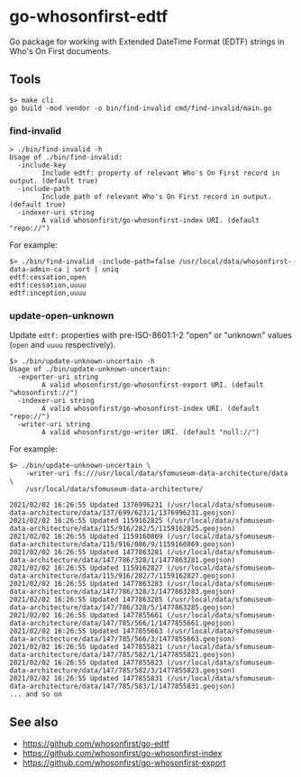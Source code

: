 # go-whosonfirst-edtf

Go package for working with Extended DateTime Format (EDTF) strings in Who's On First documents.

## Tools

```
$> make cli
go build -mod vendor -o bin/find-invalid cmd/find-invalid/main.go
```

### find-invalid

```
> ./bin/find-invalid -h
Usage of ./bin/find-invalid:
  -include-key
    	Include edtf: property of relevant Who's On First record in output. (default true)
  -include-path
    	Include path of relevant Who's On First record in output. (default true)
  -indexer-uri string
    	A valid whosonfirst/go-whosonfirst-index URI. (default "repo://")
```

For example:

```
$> ./bin/find-invalid -include-path=false /usr/local/data/whosonfirst-data-admin-ca | sort | uniq
edtf:cessation,open
edtf:cessation,uuuu
edtf:inception,uuuu
```

### update-open-unknown

Update `edtf:` properties with pre-ISO-8601:1-2 "open" or "unknown" values (`open` and `uuuu` respectively).

```
$> ./bin/update-unknown-uncertain -h
Usage of ./bin/update-unknown-uncertain:
  -exporter-uri string
    	A valid whosonfirst/go-whosonfirst-export URI. (default "whosonfirst://")
  -indexer-uri string
    	A valid whosonfirst/go-whosonfirst-index URI. (default "repo://")
  -writer-uri string
    	A valid whosonfirst/go-writer URI. (default "null://")
```

For example:

```
$> ./bin/update-unknown-uncertain \
	-writer-uri fs:///usr/local/data/sfomuseum-data-architecture/data \
	/usr/local/data/sfomuseum-data-architecture/
	
2021/02/02 16:26:55 Updated 1376996231 (/usr/local/data/sfomuseum-data-architecture/data/137/699/623/1/1376996231.geojson)
2021/02/02 16:26:55 Updated 1159162825 (/usr/local/data/sfomuseum-data-architecture/data/115/916/282/5/1159162825.geojson)
2021/02/02 16:26:55 Updated 1159160869 (/usr/local/data/sfomuseum-data-architecture/data/115/916/086/9/1159160869.geojson)
2021/02/02 16:26:55 Updated 1477863281 (/usr/local/data/sfomuseum-data-architecture/data/147/786/328/1/1477863281.geojson)
2021/02/02 16:26:55 Updated 1159162827 (/usr/local/data/sfomuseum-data-architecture/data/115/916/282/7/1159162827.geojson)
2021/02/02 16:26:55 Updated 1477863283 (/usr/local/data/sfomuseum-data-architecture/data/147/786/328/3/1477863283.geojson)
2021/02/02 16:26:55 Updated 1477863285 (/usr/local/data/sfomuseum-data-architecture/data/147/786/328/5/1477863285.geojson)
2021/02/02 16:26:55 Updated 1477855661 (/usr/local/data/sfomuseum-data-architecture/data/147/785/566/1/1477855661.geojson)
2021/02/02 16:26:55 Updated 1477855663 (/usr/local/data/sfomuseum-data-architecture/data/147/785/566/3/1477855663.geojson)
2021/02/02 16:26:55 Updated 1477855821 (/usr/local/data/sfomuseum-data-architecture/data/147/785/582/1/1477855821.geojson)
2021/02/02 16:26:55 Updated 1477855823 (/usr/local/data/sfomuseum-data-architecture/data/147/785/582/3/1477855823.geojson)
2021/02/02 16:26:55 Updated 1477855831 (/usr/local/data/sfomuseum-data-architecture/data/147/785/583/1/1477855831.geojson)
... and so on
```

## See also

* https://github.com/whosonfirst/go-edtf
* https://github.com/whosonfirst/go-whosonfirst-index
* https://github.com/whosonfirst/go-whosonfirst-export